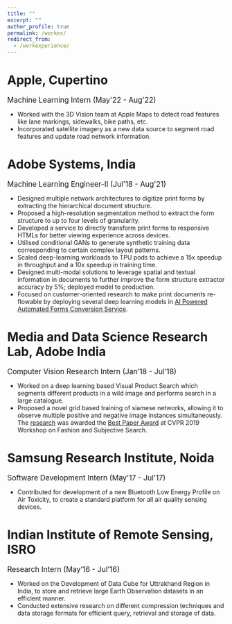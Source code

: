 ```yaml
---
title: ""
excerpt: ""
author_profile: true
permalink: /workex/
redirect_from:
  - /workexperience/
---
```

# Apple, Cupertino
<big> Machine Learning Intern (May'22 - Aug'22)</big> 
* Worked with the 3D Vision team at Apple Maps to detect road features like lane markings, sidewalks, bike paths, etc.
* Incorporated satellite imagery as a new data source to segment road features and update road network information.

# Adobe Systems, India

<big> Machine Learning Engineer-II (Jul'18 - Aug'21)</big> 

* Designed multiple network architectures to digitize print forms by extracting the hierarchical document structure.
* Proposed a high-resolution segmentation method to extract the form structure to up to four levels of granularity.
* Developed a service to directly transform print forms to responsive HTMLs for better viewing experience across devices.
* Utilised conditional GANs to generate synthetic training data corresponding to certain complex layout patterns.
* Scaled deep-learning workloads to TPU pods to achieve a 15x speedup in throughput and a 10x speedup in training time.
* Designed multi-modal solutions to leverage spatial and textual information in documents to further improve the form
structure extractor accuracy by 5%; deployed model to production.
* Focused on customer-oriented research to make print documents re-flowable by deploying several deep learning models in [AI Powered Automated Forms Conversion Service](https://www.adobe.com/in/marketing/experience-manager-forms/automated-forms-conversion.html).

# Media and Data Science Research Lab, Adobe India

<big> Computer Vision Research Intern (Jan’18 - Jul’18)</big> 

* Worked on a deep learning based Visual Product Search which segments different products in a wild image and performs search in a large catalogue.
* Proposed a novel grid based training of siamese networks, allowing it to observe multiple positive and negative image instances simultaneously. The [research](http://openaccess.thecvf.com/content_CVPRW_2019/papers/FFSS-USAD/Chopra_Powering_Robust_Fashion_Retrieval_With_Information_Rich_Feature_Embeddings_CVPRW_2019_paper.pdf) was awarded the [Best Paper Award](https://twitter.com/naverlabseurope/status/1140376555341795328) at CVPR 2019 Workshop on Fashion and Subjective Search.

# Samsung Research Institute, Noida

<big> Software Development Intern (May'17 - Jul'17)</big>

* Contributed for development of a new Bluetooth Low Energy Profile on Air Toxicity, to create a standard platform for all air quality sensing devices.

# Indian Institute of Remote Sensing, ISRO

<big> Research Intern (May’16 - Jul’16) </big>

* Worked on the Development of Data Cube for Uttrakhand Region in India, to store and retrieve large Earth Observation datasets in an efficient manner.
* Conducted extensive research on different compression techniques and data storage formats for efficient query, retrieval and storage of data.